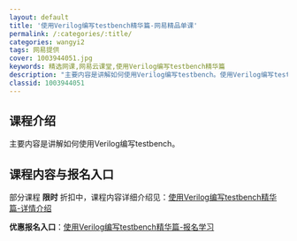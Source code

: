 ```yaml
---
layout: default
title: '使用Verilog编写testbench精华篇-网易精品单课'
permalink: /:categories/:title/
categories: wangyi2
tags: 网易提供
cover: 1003944051.jpg
keywords: 精选网课,网易云课堂,使用Verilog编写testbench精华篇
description: "主要内容是讲解如何使用Verilog编写testbench。使用Verilog编写testbench精华篇"
classid: 1003944051
---
```


## 课程介绍

主要内容是讲解如何使用Verilog编写testbench。

## 课程内容与报名入口

部分课程 **限时** 折扣中，课程内容详细介绍见：[使用Verilog编写testbench精华篇-详情介绍](https://study.163.com/course/introduction/1003944051.htm?share=1&shareId=1025206652&utm_campaign=share&utm_medium=iphoneShare&utm_source=&utm_u=1025206652)

**优惠报名入口**：[使用Verilog编写testbench精华篇-报名学习](https://study.163.com/course/introduction/1003944051.htm?share=1&shareId=1025206652&utm_campaign=share&utm_medium=iphoneShare&utm_source=&utm_u=1025206652)

